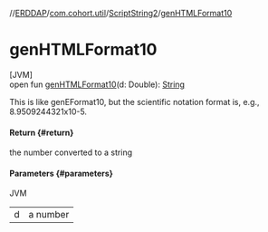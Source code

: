 //[ERDDAP](../../../index.md)/[com.cohort.util](../index.md)/[ScriptString2](index.md)/[genHTMLFormat10](gen-h-t-m-l-format10.md)

# genHTMLFormat10

[JVM]\
open fun [genHTMLFormat10](gen-h-t-m-l-format10.md)(d: Double): [String](https://docs.oracle.com/en/java/javase/21/docs/api/java.base/java/lang/String.html)

This is like genEFormat10, but the scientific notation format is, e.g., 8.9509244321x10-5.

#### Return {#return}

the number converted to a string

#### Parameters {#parameters}

JVM

| | |
|---|---|
| d | a number |